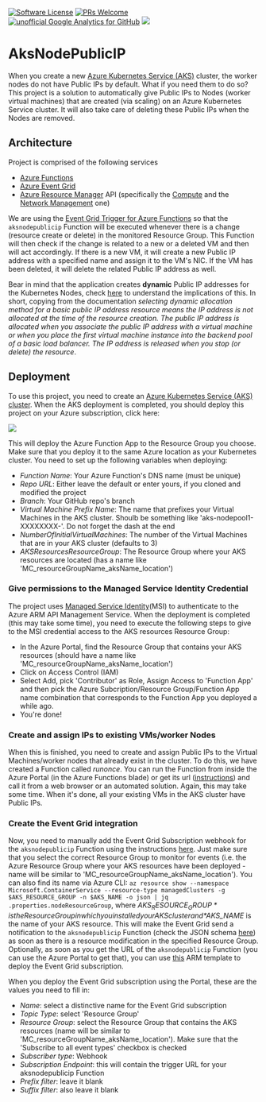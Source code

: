 [![Software License](https://img.shields.io/badge/license-MIT-brightgreen.svg?style=flat-square)](LICENSE)
[![PRs Welcome](https://img.shields.io/badge/PRs-welcome-brightgreen.svg?style=flat-square)](http://makeapullrequest.com)
[![unofficial Google Analytics for GitHub](https://gaforgithub.azurewebsites.net/api?repo=AksNodePublicIP)](https://github.com/dgkanatsios/gaforgithub)
![](https://img.shields.io/badge/status-beta-orange.svg)

# AksNodePublicIP

When you create a new [Azure Kubernetes Service (AKS)](https://docs.microsoft.com/en-us/azure/aks/kubernetes-walkthrough) cluster, the worker nodes do not have Public IPs by default. What if you need them to do so?
This project is a  solution to automatically give Public IPs to Nodes (worker virtual machines) that are created (via scaling) on an Azure Kubernetes Service cluster. It will also take care of deleting these Public IPs when the Nodes are removed.

## Architecture

Project is comprised of the following services

- [Azure Functions](https://azure.microsoft.com/en-us/services/functions/)
- [Azure Event Grid](https://azure.microsoft.com/en-us/services/event-grid/)
- [Azure Resource Manager](https://docs.microsoft.com/en-us/azure/azure-resource-manager/resource-group-overview) API (specifically the [Compute](https://docs.microsoft.com/en-us/rest/api/compute/) and the [Network Management](https://www.npmjs.com/package/azure-arm-network) one)

We are using the [Event Grid Trigger for Azure Functions](https://docs.microsoft.com/en-us/azure/azure-functions/functions-bindings-event-grid) so that the `aksnodepublicip` Function will be executed whenever there is a change (resource create or delete) in the monitored Resource Group. This Function will then check if the change is related to a new or a deleted VM and then will act accordingly. If there is a new VM, it will create a new Public IP address with a specified name and assign it to the VM's NIC. If the VM has been deleted, it will delete the related Public IP address as well.

Bear in mind that the application creates **dynamic** Public IP addresses for the Kubernetes Nodes, check [here](https://docs.microsoft.com/en-us/azure/virtual-network/virtual-network-ip-addresses-overview-arm#public-ip-addresses) to understand the implications of this. In short, copying from the documentation *selecting dynamic allocation method for a basic public IP address resource means the IP address is not allocated at the time of the resource creation. The public IP address is allocated when you associate the public IP address with a virtual machine or when you place the first virtual machine instance into the backend pool of a basic load balancer. The IP address is released when you stop (or delete) the resource*.

## Deployment

To use this project, you need to create an [Azure Kubernetes Service (AKS) cluster](https://azure.microsoft.com/en-us/services/kubernetes-service/). When the AKS deployment is completed, you should deploy this project on your Azure subscription, click here:

<a href="https://portal.azure.com/#create/Microsoft.Template/uri/https%3A%2F%2Fraw.githubusercontent.com%2Fdgkanatsios%2FAksNodePublicIP%master%2Fdeploy.json" target="_blank"><img src="http://azuredeploy.net/deploybutton.png"/></a>

This will deploy the Azure Function App to the Resource Group you choose. Make sure that you deploy it to the same Azure location as your Kubernetes cluster. You need to set up the following variables when deploying:

- *Function Name*: Your Azure Function's DNS name (must be unique)
- *Repo URL*: Either leave the default or enter yours, if you cloned and modified the project
- *Branch*: Your GitHub repo's branch
- *Virtual Machine Prefix Name*: The name that prefixes your Virtual Machines in the AKS cluster. Shoulb be something like 'aks-nodepool1-XXXXXXXX-'. Do not forget the dash at the end
- *NumberOfInitialVirtualMachines*: The number of the Virtual Machines that are in your AKS cluster (defaults to 3)
- *AKSResourcesResourceGroup*: The Resource Group where your AKS resources are located (has a name like 'MC_resourceGroupName_aksName_location')

### Give permissions to the Managed Service Identity Credential

The project uses [Managed Service Identity](https://docs.microsoft.com/en-us/azure/app-service/app-service-managed-service-identity)(MSI) to authenticate to the Azure ARM API Management Service. When the deployment is completed (this may take some time), you need to execute the following steps to give to the MSI credential access to the AKS resources Resource Group:

- In the Azure Portal, find the Resource Group that contains your AKS resources (should have a name like 'MC_resourceGroupName_aksName_location')
- Click on Access Control (IAM)
- Select Add, pick 'Contributor' as Role, Assign Access to 'Function App' and then pick the Azure Subcription/Resource Group/Function App name combination that corresponds to the Function App you deployed a while ago.
- You're done!

### Create and assign IPs to existing VMs/worker Nodes

When this is finished, you need to create and assign Public IPs to the Virtual Machines/worker nodes that already exist in the cluster. To do this, we have created a Function called *runonce*. You can run the Function from inside the Azure Portal (in the Azure Functions blade) or get its url ([instructions](https://docs.microsoft.com/en-us/azure/azure-functions/functions-create-first-azure-function#test-the-function)) and call it from a web browser or an automated solution. Again, this may take some time. When it's done, all your existing VMs in the AKS cluster have Public IPs.

### Create the Event Grid integration

Now, you need to manually add the Event Grid Subscription webhook for the `aksnodepublicip` Function using the instructions [here](https://docs.microsoft.com/en-us/azure/azure-functions/functions-bindings-event-grid#create-a-subscription). Just make sure that you select the correct Resource Group to monitor for events (i.e. the Azure Resource Group where your AKS resources have been deployed - name will be similar to 'MC_resourceGroupName_aksName_location'). You can also find its name via Azure CLI: `az resource show --namespace Microsoft.ContainerService --resource-type managedClusters -g $AKS_RESOURCE_GROUP -n $AKS_NAME -o json | jq .properties.nodeResourceGroup`, where *$AKS_RESOURCE_GROUP* is the Resource Group in which you installed your AKS cluster and *$AKS_NAME* is the name of your AKS resource. This will make the Event Grid send a notification to the `aksnodepublicip` Function (check the JSON schema [here](https://docs.microsoft.com/en-us/azure/event-grid/event-schema-resource-groups)) as soon as there is a resource modification in the specified Resource Group. Optionally, as soon as you get the URL of the `aksnodepublicip` Function (you can use the Azure Portal to get that), you can use [this](deploy.eventgridsubscription.json) ARM template to deploy the Event Grid subscription.

When you deploy the Event Grid subscription using the Portal, these are the values you need to fill in:

- *Name*: select a distinctive name for the Event Grid subscription
- *Topic Type*: select 'Resource Group'
- *Resource Group*: select the Resource Group that contains the AKS resources (name will be similar to 'MC_resourceGroupName_aksName_location'). Make sure that the 'Subscribe to all event types' checkbox is checked
- *Subscriber type*: Webhook
- *Subscription Endpoint*: this will contain the trigger URL for your aksnodepublicip Function
- *Prefix filter*: leave it blank
- *Suffix filter*: also leave it blank